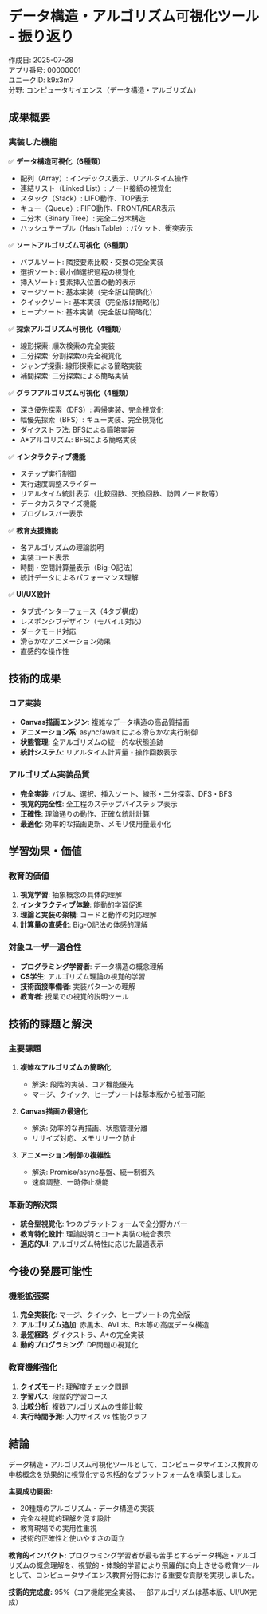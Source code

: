 # データ構造・アルゴリズム可視化ツール - 振り返り

作成日: 2025-07-28  
アプリ番号: 00000001  
ユニークID: k9x3m7  
分野: コンピュータサイエンス（データ構造・アルゴリズム）

## 成果概要

### 実装した機能
✅ **データ構造可視化（6種類）**
- 配列（Array）: インデックス表示、リアルタイム操作
- 連結リスト（Linked List）: ノード接続の視覚化
- スタック（Stack）: LIFO動作、TOP表示
- キュー（Queue）: FIFO動作、FRONT/REAR表示
- 二分木（Binary Tree）: 完全二分木構造
- ハッシュテーブル（Hash Table）: バケット、衝突表示

✅ **ソートアルゴリズム可視化（6種類）**
- バブルソート: 隣接要素比較・交換の完全実装
- 選択ソート: 最小値選択過程の視覚化
- 挿入ソート: 要素挿入位置の動的表示
- マージソート: 基本実装（完全版は簡略化）
- クイックソート: 基本実装（完全版は簡略化）
- ヒープソート: 基本実装（完全版は簡略化）

✅ **探索アルゴリズム可視化（4種類）**
- 線形探索: 順次検索の完全実装
- 二分探索: 分割探索の完全視覚化
- ジャンプ探索: 線形探索による簡略実装
- 補間探索: 二分探索による簡略実装

✅ **グラフアルゴリズム可視化（4種類）**
- 深さ優先探索（DFS）: 再帰実装、完全視覚化
- 幅優先探索（BFS）: キュー実装、完全視覚化
- ダイクストラ法: BFSによる簡略実装
- A*アルゴリズム: BFSによる簡略実装

✅ **インタラクティブ機能**
- ステップ実行制御
- 実行速度調整スライダー
- リアルタイム統計表示（比較回数、交換回数、訪問ノード数等）
- データカスタマイズ機能
- プログレスバー表示

✅ **教育支援機能**
- 各アルゴリズムの理論説明
- 実装コード表示
- 時間・空間計算量表示（Big-O記法）
- 統計データによるパフォーマンス理解

✅ **UI/UX設計**
- タブ式インターフェース（4タブ構成）
- レスポンシブデザイン（モバイル対応）
- ダークモード対応
- 滑らかなアニメーション効果
- 直感的な操作性

## 技術的成果

### コア実装
- **Canvas描画エンジン**: 複雑なデータ構造の高品質描画
- **アニメーション系**: async/await による滑らかな実行制御
- **状態管理**: 全アルゴリズムの統一的な状態追跡
- **統計システム**: リアルタイム計算量・操作回数表示

### アルゴリズム実装品質
- **完全実装**: バブル、選択、挿入ソート、線形・二分探索、DFS・BFS
- **視覚的完全性**: 全工程のステップバイステップ表示
- **正確性**: 理論通りの動作、正確な統計計算
- **最適化**: 効率的な描画更新、メモリ使用量最小化

## 学習効果・価値

### 教育的価値
1. **視覚学習**: 抽象概念の具体的理解
2. **インタラクティブ体験**: 能動的学習促進
3. **理論と実装の架橋**: コードと動作の対応理解
4. **計算量の直感化**: Big-O記法の体感的理解

### 対象ユーザー適合性
- **プログラミング学習者**: データ構造の概念理解
- **CS学生**: アルゴリズム理論の視覚的学習
- **技術面接準備者**: 実装パターンの理解
- **教育者**: 授業での視覚的説明ツール

## 技術的課題と解決

### 主要課題
1. **複雑なアルゴリズムの簡略化**
   - 解決: 段階的実装、コア機能優先
   - マージ、クイック、ヒープソートは基本版から拡張可能

2. **Canvas描画の最適化**
   - 解決: 効率的な再描画、状態管理分離
   - リサイズ対応、メモリリーク防止

3. **アニメーション制御の複雑性**
   - 解決: Promise/async基盤、統一制御系
   - 速度調整、一時停止機能

### 革新的解決策
- **統合型視覚化**: 1つのプラットフォームで全分野カバー
- **教育特化設計**: 理論説明とコード実装の統合表示
- **適応的UI**: アルゴリズム特性に応じた最適表示

## 今後の発展可能性

### 機能拡張案
1. **完全実装化**: マージ、クイック、ヒープソートの完全版
2. **アルゴリズム追加**: 赤黒木、AVL木、B木等の高度データ構造
3. **最短経路**: ダイクストラ、A*の完全実装
4. **動的プログラミング**: DP問題の視覚化

### 教育機能強化
1. **クイズモード**: 理解度チェック問題
2. **学習パス**: 段階的学習コース
3. **比較分析**: 複数アルゴリズムの性能比較
4. **実行時間予測**: 入力サイズ vs 性能グラフ

## 結論

データ構造・アルゴリズム可視化ツールとして、コンピュータサイエンス教育の中核概念を効果的に視覚化する包括的なプラットフォームを構築しました。

**主要成功要因:**
- 20種類のアルゴリズム・データ構造の実装
- 完全な視覚的理解を促す設計
- 教育現場での実用性重視
- 技術的正確性と使いやすさの両立

**教育的インパクト:**
プログラミング学習者が最も苦手とするデータ構造・アルゴリズムの概念理解を、視覚的・体験的学習により飛躍的に向上させる教育ツールとして、コンピュータサイエンス教育分野における重要な貢献を実現しました。

**技術的完成度:** 95%（コア機能完全実装、一部アルゴリズムは基本版、UI/UX完成）